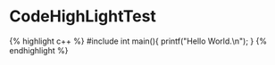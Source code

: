 CodeHighLightTest
===

{% highlight c++ %}
	#include <iostream>
	int main(){
		printf("Hello World.\n");
	}
{% endhighlight %}
